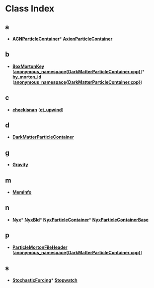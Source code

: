 
# Class Index


## a

* [**AGNParticleContainer**](classAGNParticleContainer.md)* [**AxionParticleContainer**](classAxionParticleContainer.md)

## b

* [**BoxMortonKey**](structanonymous__namespace_02DarkMatterParticleContainer_8cpp_03_1_1BoxMortonKey.md)
 ([**anonymous\_namespace{DarkMatterParticleContainer.cpp}**](namespaceanonymous__namespace_02DarkMatterParticleContainer_8cpp_03.md))* [**by\_morton\_id**](structanonymous__namespace_02DarkMatterParticleContainer_8cpp_03_1_1by__morton__id.md)
 ([**anonymous\_namespace{DarkMatterParticleContainer.cpp}**](namespaceanonymous__namespace_02DarkMatterParticleContainer_8cpp_03.md))

## c

* [**checkisnan**](interfacect__upwind_1_1checkisnan.md)
 ([**ct\_upwind**](namespacect__upwind.md))

## d

* [**DarkMatterParticleContainer**](classDarkMatterParticleContainer.md)

## g

* [**Gravity**](classGravity.md)

## m

* [**MemInfo**](classMemInfo.md)

## n

* [**Nyx**](classNyx.md)* [**NyxBld**](classNyxBld.md)* [**NyxParticleContainer**](classNyxParticleContainer.md)* [**NyxParticleContainerBase**](classNyxParticleContainerBase.md)

## p

* [**ParticleMortonFileHeader**](structanonymous__namespace_02DarkMatterParticleContainer_8cpp_03_1_1ParticleMortonFileHeader.md)
 ([**anonymous\_namespace{DarkMatterParticleContainer.cpp}**](namespaceanonymous__namespace_02DarkMatterParticleContainer_8cpp_03.md))

## s

* [**StochasticForcing**](classStochasticForcing.md)* [**Stopwatch**](classStopwatch.md)
